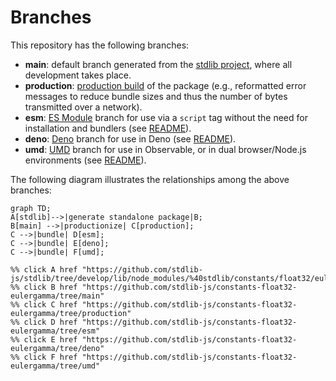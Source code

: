 <!--

@license Apache-2.0

Copyright (c) 2022 The Stdlib Authors.

Licensed under the Apache License, Version 2.0 (the "License");
you may not use this file except in compliance with the License.
You may obtain a copy of the License at

    http://www.apache.org/licenses/LICENSE-2.0

Unless required by applicable law or agreed to in writing, software
distributed under the License is distributed on an "AS IS" BASIS,
WITHOUT WARRANTIES OR CONDITIONS OF ANY KIND, either express or implied.
See the License for the specific language governing permissions and
limitations under the License.

-->

# Branches

This repository has the following branches:

-   **main**: default branch generated from the [stdlib project][stdlib-url], where all development takes place.
-   **production**: [production build][production-url] of the package (e.g., reformatted error messages to reduce bundle sizes and thus the number of bytes transmitted over a network).
-   **esm**: [ES Module][esm-url] branch for use via a `script` tag without the need for installation and bundlers (see [README][esm-readme]).
-   **deno**: [Deno][deno-url] branch for use in Deno (see [README][deno-readme]).
-   **umd**: [UMD][umd-url] branch for use in Observable, or in dual browser/Node.js environments (see [README][umd-readme]).

The following diagram illustrates the relationships among the above branches:

```mermaid
graph TD;
A[stdlib]-->|generate standalone package|B;
B[main] -->|productionize| C[production];
C -->|bundle| D[esm];
C -->|bundle| E[deno];
C -->|bundle| F[umd];

%% click A href "https://github.com/stdlib-js/stdlib/tree/develop/lib/node_modules/%40stdlib/constants/float32/eulergamma"
%% click B href "https://github.com/stdlib-js/constants-float32-eulergamma/tree/main"
%% click C href "https://github.com/stdlib-js/constants-float32-eulergamma/tree/production"
%% click D href "https://github.com/stdlib-js/constants-float32-eulergamma/tree/esm"
%% click E href "https://github.com/stdlib-js/constants-float32-eulergamma/tree/deno"
%% click F href "https://github.com/stdlib-js/constants-float32-eulergamma/tree/umd"
```

[stdlib-url]: https://github.com/stdlib-js/stdlib/tree/develop/lib/node_modules/%40stdlib/constants/float32/eulergamma
[production-url]: https://github.com/stdlib-js/constants-float32-eulergamma/tree/production
[deno-url]: https://github.com/stdlib-js/constants-float32-eulergamma/tree/deno
[deno-readme]: https://github.com/stdlib-js/constants-float32-eulergamma/blob/deno/README.md
[umd-url]: https://github.com/stdlib-js/constants-float32-eulergamma/tree/umd
[umd-readme]: https://github.com/stdlib-js/constants-float32-eulergamma/blob/umd/README.md
[esm-url]: https://github.com/stdlib-js/constants-float32-eulergamma/tree/esm
[esm-readme]: https://github.com/stdlib-js/constants-float32-eulergamma/blob/esm/README.md
